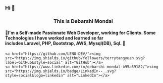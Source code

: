 ### Hi 👋 

<h3 align="center">
	This is Debarshi Mondal
</h3>


<p align="center">
	<h4>🌟I'm a Self-made Passionate Web Developer, working for Clients. Some Technologies I have worked and learned so far <br> includes Laravel, PHP, Bootstrap, AWS, Mysql(DB), Sql. 🌟</h4>

	<a href="https://github.com/LENO-DEV/"><img src="https://img.shields.io/github/followers/terrytangyuan.svg?label=GitHub&style=social" alt="GitHub"></a>
	<a href="https://www.linkedin.com/in/debarshi-mondal-b95a59182/"><img src="https://img.shields.io/badge/LinkedIn--_.svg?style=social&logo=linkedin" alt="LinkedIn"></a>
</p>

